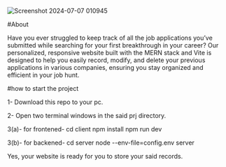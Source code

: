 ![Screenshot 2024-07-07 010945](https://github.com/21Harshit/jobTracker/assets/102530537/21e11b35-a604-47cf-82bc-a42e7e2e5440)

#About

Have you ever struggled to keep track of all the job applications you’ve submitted while searching for your first breakthrough in your career? Our personalized, responsive website built with the MERN stack and Vite is designed to help you easily record, modify, and delete your previous applications in various companies, ensuring you stay organized and efficient in your job hunt.

#how to start the project

1- Download this repo to your pc.

2- Open two terminal windows in the said prj directory.

3(a)- for frontened-
cd client
npm install
npm run dev

3(b)- for backened-
cd server
node --env-file=config.env server

Yes, your website is ready for you to store your said records. 
